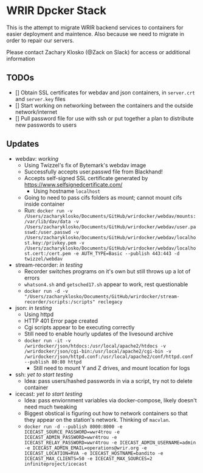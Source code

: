 # WRIR Dpcker Stack

This is the attempt to migrate WRIR backend services to containers for easier deployment and maintence. Also because we need to migrate in order to repair our servers.

Please contact Zachary Klosko (@Zack on Slack) for access or additional information

## TODOs

- [] Obtain SSL certificates for webdav and json containers, in `server.crt` and `server.key` files
- [] Start working on networking between the containers and the outside network/internet
- [] Pull password file for use with ssh or put together a plan to distribute new passwords to users

## Updates

- webdav: *working*
  - Using Twizzel's fix of Bytemark's webdav image
  - Successfully accepts user.passwd file from Blackhand!
  - Accepts self-signed SSL certificate generated by https://www.selfsignedcertificate.com/
    - Using hostname `localhost`
  - Going to need to pass cifs folders as mount; cannot mount cifs inside container
  - Run: `docker run -v /Users/zacharyklosko/Documents/GitHub/wrirdocker/webdav/mounts:/var/lib/dav/data -v /Users/zacharyklosko/Documents/GitHub/wrirdocker/webdav/user.passwd:/user.passwd -v /Users/zacharyklosko/Documents/GitHub/wrirdocker/webdav/localhost.key:/privkey.pem -v /Users/zacharyklosko/Documents/GitHub/wrirdocker/webdav/localhost.cert:/cert.pem -e AUTH_TYPE=Basic --publish 443:443 -d twizzel/webdav`
- stream-recorder: *in testing*
  - Recorder switches programs on it's own but still throws up a lot of errors
  - `whatson4.sh` and `getsched17.sh` appear to work, rest questionable
  - `docker run -d -v "/Users/zacharyklosko/Documents/GitHub/wrirdocker/stream-recorder/scripts:/scripts" reclegacy`
- json: *in testing*
  - Using httpd
  - HTTP 401 Error page created
  - Cgi scripts appear to be executing correctly
  - Still need to enable hourly updates of the livesound archive
  - `docker run -it -v /wrirdocker/json/htdocs:/usr/local/apache2/htdocs -v /wrirdocker/json/cgi-bin:/usr/local/apache2/cgi-bin -v /wrirdocker/json/httpd.conf:/usr/local/apache2/conf/httpd.conf --publish 80:80 httpd`
    - Still need to mount Y and Z drives, and mount location for logs
- ssh: *yet to start testing*
  - Idea: pass users/hashed passwords in via a script, try not to delete container
- icecast: *yet to start testing*
  - Idea: pass enviornment variables via docker-compose, likely doesn't need much tweaking
  - Biggest obstical is figuring out how to network containers so that they appear on the station's network. Thinking of `macvlan`.
  - `docker run -d --publish 8000:8000 -e ICECAST_SOURCE_PASSWORD=wwr4trou -e ICECAST_ADMIN_PASSWORD=wwr4trou -e ICECAST_RELAY_PASSWORD=wwr4trou -e ICECAST_ADMIN_USERNAME=admin -e ICECAST_ADMIN_EMAIL=operations@wrir.org -e ICECAST_LOCATION=RVA -e ICECAST_HOSTNAME=bandito -e ICECAST_MAX_CLIENTS=50 -e ICECAST_MAX_SOURCES=2 infiniteproject/icecast`